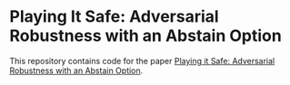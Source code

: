 # Playing It Safe: Adversarial Robustness with an Abstain Option

This repository contains code for the paper [Playing it Safe: Adversarial Robustness with an Abstain Option](https://arxiv.org/abs/1911.11253).
